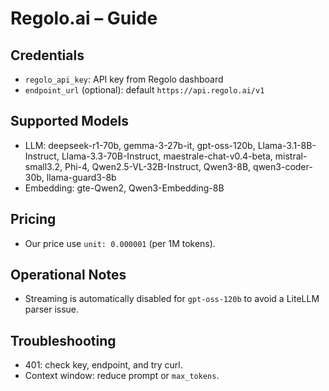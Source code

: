 # Regolo.ai – Guide

## Credentials

- `regolo_api_key`: API key from Regolo dashboard
- `endpoint_url` (optional): default `https://api.regolo.ai/v1`

## Supported Models

- LLM: deepseek-r1-70b, gemma-3-27b-it, gpt-oss-120b, Llama-3.1-8B-Instruct, Llama-3.3-70B-Instruct, maestrale-chat-v0.4-beta, mistral-small3.2, Phi-4, Qwen2.5-VL-32B-Instruct, Qwen3-8B, qwen3-coder-30b, llama-guard3-8b
- Embedding: gte-Qwen2, Qwen3-Embedding-8B

## Pricing

- Our price use `unit: 0.000001` (per 1M tokens).

## Operational Notes

- Streaming is automatically disabled for `gpt-oss-120b` to avoid a LiteLLM parser issue.

## Troubleshooting

- 401: check key, endpoint, and try curl.
- Context window: reduce prompt or `max_tokens`.
